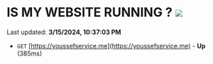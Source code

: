 # IS MY WEBSITE RUNNING ? [![](https://img.shields.io/static/v1?label=Sponsor&message=%E2%9D%A4&logo=GitHub&color=%23fe8e86)](https://github.com/sponsors/<username>)

Last updated: **3/15/2024, 10:37:03 PM**

- `GET` [https://youssefservice.me](https://youssefservice.me) - **Up** (385ms)
